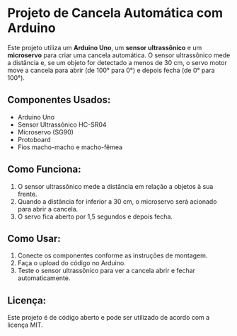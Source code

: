 # Projeto de Cancela Automática com Arduino

Este projeto utiliza um **Arduino Uno**, um **sensor ultrassônico** e um **microservo** para criar uma cancela automática. O sensor ultrassônico mede a distância e, se um objeto for detectado a menos de 30 cm, o servo motor move a cancela para abrir (de 100° para 0°) e depois fecha (de 0° para 100°).

## Componentes Usados:
- Arduino Uno
- Sensor Ultrassônico HC-SR04
- Microservo (SG90)
- Protoboard
- Fios macho-macho e macho-fêmea

## Como Funciona:
1. O sensor ultrassônico mede a distância em relação a objetos à sua frente.
2. Quando a distância for inferior a 30 cm, o microservo será acionado para abrir a cancela.
3. O servo fica aberto por 1,5 segundos e depois fecha.

## Como Usar:
1. Conecte os componentes conforme as instruções de montagem.
2. Faça o upload do código no Arduino.
3. Teste o sensor ultrassônico para ver a cancela abrir e fechar automaticamente.

## Licença:
Este projeto é de código aberto e pode ser utilizado de acordo com a licença MIT.
